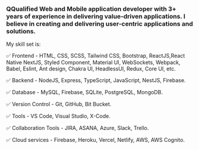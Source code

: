 ### QQualified Web and Mobile application developer with 3+ years of experience in delivering value-driven applications. I believe in creating and delivering user-centric applications and solutions.
My skill set is:

✅ Frontend - HTML, CSS, SCSS, Tailwind CSS, Bootstrap, ReactJS,React Native NextJS, Styled Component, Material UI, WebSockets, Webpack, Babel, Eslint, Ant design, Chakra UI, HeadlessUI, Redux, Core UI, etc.

✅ Backend - NodeJS, Express, TypeScript, JavaScript, NestJS, Firebase.

✅ Database - MySQL, Firebase, SQLite, PostgreSQL, MongoDB.

✅ Version Control - Git, GitHub, Bit Bucket.

✅ Tools - VS Code, Visual Studio, X-Code.

✅ Collaboration Tools - JIRA, ASANA, Azure, Slack, Trello.

✅ Cloud services - Firebase, Heroku, Vercel, Netlify, AWS, AWS Cognito.

<!--
**SyedHaiderAli1/SyedHaiderAli1** is a ✨ _special_ ✨ repository because its `README.md` (this file) appears on your GitHub profile.

Here are some ideas to get you started:

- 🔭 I’m currently working on ...
- 🌱 I’m currently learning ...
- 👯 I’m looking to collaborate on ...
- 🤔 I’m looking for help with ...
- 💬 Ask me about ...
- 📫 How to reach me: ...
- 😄 Pronouns: ...
- ⚡ Fun fact: ...
-->
